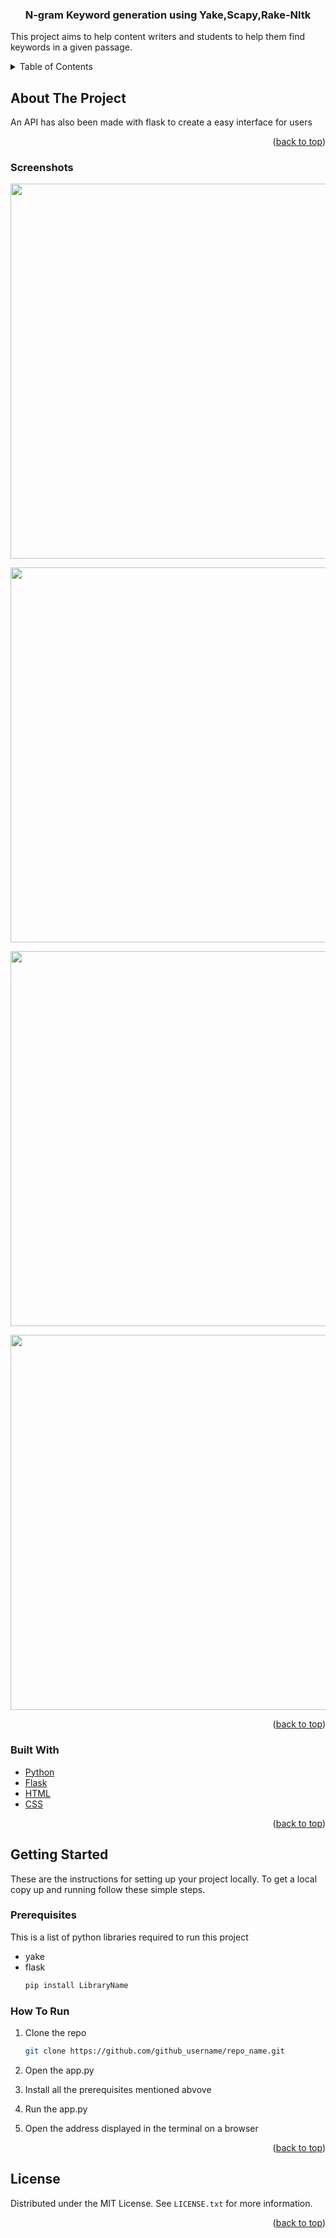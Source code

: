 <div id="top"></div>

<h3 align="center">N-gram Keyword generation using Yake,Scapy,Rake-Nltk </h3>

  <p align="left">
 This project aims to help content writers and students to help them find keywords in a given passage.
    <br />
    </p>

</div>



<!-- TABLE OF CONTENTS -->
<details>
  <summary>Table of Contents</summary>
  <ol>
    <li>
      <a href="#about-the-project">About The Project</a>
      <ul>
        <li><a href="#screenshots">Screenshots</a></li>
        <li><a href="#built-with">Built With</a></li>
      </ul>
    </li>
    <li>
      <a href="#getting-started">Getting Started</a>
      <ul>
        <li><a href="#prerequisites">Prerequisites</a></li>
        <li><a href="#how-to-run">How To Run</a></li>
      </ul>
    </li>
    <li><a href="#license">License</a></li>
  </ol>
</details>



<!-- ABOUT THE PROJECT -->
## About The Project

An API has also been made with flask to create a easy interface for users<br>

<p align="right">(<a href="#top">back to top</a>)</p>

### Screenshots
<p align="center"><img src="https://user-images.githubusercontent.com/62510908/135958559-20611113-2fc2-4b8b-8d80-d4f992162e23.PNG" width="600px"></p>
<p align="center"><img src="https://user-images.githubusercontent.com/62510908/135958564-ddbb87f7-4dc8-4d78-be1f-096482a29d48.PNG" width="600px"></p>
<p align="center"><img src="https://user-images.githubusercontent.com/62510908/135958566-f4a38c33-6e9a-49bb-89a5-ff7bf80c044f.PNG" width="600px"></p>
<p align="center"><img src="https://user-images.githubusercontent.com/62510908/135958568-dc0e7ff6-49b4-40da-be3f-eb1feaec7394.PNG" width="600px"></p>

<p align="right">(<a href="#top">back to top</a>)</p>

### Built With

* [Python](https://python.org/)
* [Flask](https://flask.org/)
* [HTML](https://html.org/)
* [CSS](https://css.org/)

<p align="right">(<a href="#top">back to top</a>)</p>



<!-- GETTING STARTED -->
## Getting Started

These are the instructions for setting up your project locally.
To get a local copy up and running follow these simple steps.

### Prerequisites

This is a list of python libraries required to run this project
* yake
* flask
  ```sh
  pip install LibraryName
  ```

### How To Run

1. Clone the repo
    ```sh
   git clone https://github.com/github_username/repo_name.git
   ```
2. Open the app.py
   
3. Install all the prerequisites mentioned abvove

4. Run the app.py

5. Open the address displayed in the terminal on a browser
   
<p align="right">(<a href="#top">back to top</a>)</p>


## License

Distributed under the MIT License. See `LICENSE.txt` for more information.

<p align="right">(<a href="#top">back to top</a>)</p>
